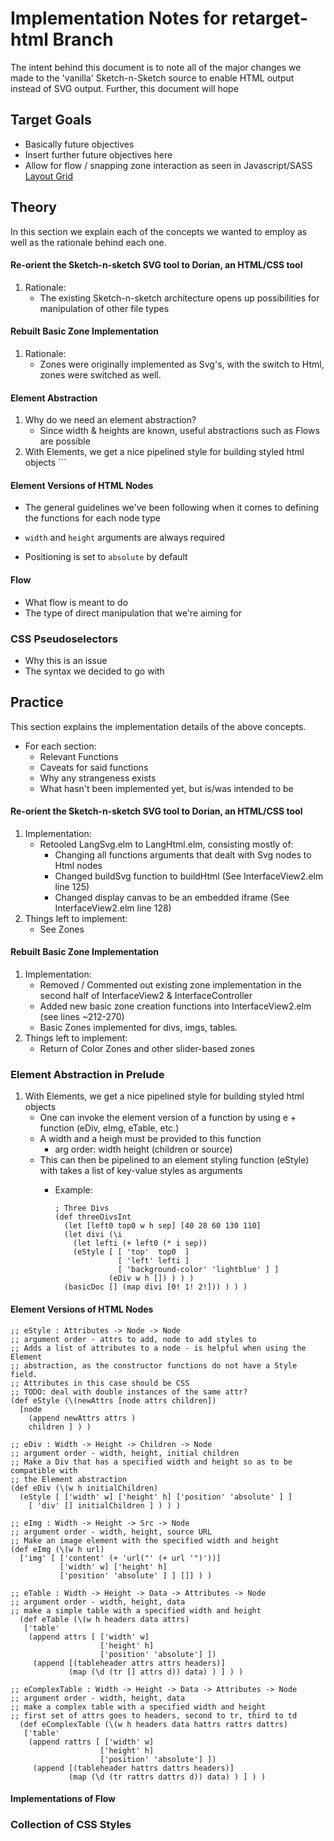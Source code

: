 # Implementation Notes for retarget-html Branch

The intent behind this document is to note all of the major changes we made to
the 'vanilla' Sketch-n-Sketch source to enable HTML output instead of SVG
output. Further, this document will hope 

## Target Goals

* Basically future objectives
* Insert further future objectives here
* Allow for flow / snapping zone interaction as seen in Javascript/SASS [Layout Grid](https://clippings.github.io/layout-grid/)

## Theory

In this section we explain each of the concepts we wanted to employ as well as the rationale behind each one.

#### Re-orient the Sketch-n-sketch SVG tool to Dorian, an HTML/CSS tool
1. Rationale:
	* The existing Sketch-n-sketch architecture opens up possibilities for manipulation of other file types

#### Rebuilt Basic Zone Implementation
1. Rationale:
	* Zones were originally implemented as Svg's, with the switch to Html, zones were switched as well.

#### Element Abstraction

1. Why do we need an element abstraction?
	* Since width & heights are known, useful abstractions such as Flows are possible
2. With Elements, we get a nice pipelined style for building styled html objects			```

#### Element Versions of HTML Nodes

* The general guidelines we've been following when it comes to defining the functions for each node type

* `width` and `height` arguments are always required
* Positioning is set to `absolute` by default

#### Flow

* What flow is meant to do
* The type of direct manipulation that we're aiming for

### CSS Pseudoselectors

* Why this is an issue
* The syntax we decided to go with

## Practice

This section explains the implementation details of the above concepts.

* For each section:
  * Relevant Functions
  * Caveats for said functions
  * Why any strangeness exists
  * What hasn't been implemented yet, but is/was intended to be

#### Re-orient the Sketch-n-sketch SVG tool to Dorian, an HTML/CSS tool
1. Implementation:
	* Retooled LangSvg.elm to LangHtml.elm, consisting mostly of:
		* Changing all functions arguments that dealt with Svg nodes to Html nodes
		* Changed buildSvg function to buildHtml (See InterfaceView2.elm line 125)
		* Changed display canvas to be an embedded iframe (See InterfaceView2.elm line 128)
2. Things left to implement:
	* See Zones

#### Rebuilt Basic Zone Implementation
1. Implementation:
	* Removed / Commented out existing zone implementation in the second half of InterfaceView2 & InterfaceController
	* Added new basic zone creation functions into InterfaceView2.elm (see lines ~212-270)
	* Basic Zones implemented for divs, imgs, tables.
2. Things left to implement:
	* Return of Color Zones and other slider-based zones

### Element Abstraction in Prelude
1. With Elements, we get a nice pipelined style for building styled html objects
	* One can invoke the element version of a function by using e + function (eDiv, eImg, eTable, etc.)
	* A width and a heigh must be provided to this function
		* arg order: width height (children or source)
	* This can then be pipelined to an element styling function (eStyle) with takes a list of key-value styles as arguments
		* Example:

			```
			; Three Divs
			(def threeDivsInt
			  (let [left0 top0 w h sep] [40 28 60 130 110]
			  (let divi (\i
			    (let lefti (+ left0 (* i sep))
			    (eStyle [ [ 'top'  top0  ]
			              [ 'left' lefti ]
			              [ 'background-color' 'lightblue' ] ]
			            (eDiv w h []) ) ) )
			  (basicDoc [] (map divi [0! 1! 2!])) ) ) )
			```

#### Element Versions of HTML Nodes

```
;; eStyle : Attributes -> Node -> Node
;; argument order - attrs to add, node to add styles to
;; Adds a list of attributes to a node - is helpful when using the Element
;; abstraction, as the constructor functions do not have a Style field.
;; Attributes in this case should be CSS
;; TODO: deal with double instances of the same attr?
(def eStyle (\(newAttrs [node attrs children])
  [node
    (append newAttrs attrs )
    children ] ) )

;; eDiv : Width -> Height -> Children -> Node
;; argument order - width, height, initial children
;; Make a Div that has a specified width and height so as to be compatible with
;; the Element abstraction
(def eDiv (\(w h initialChildren)
  (eStyle [ ['width' w] ['height' h] ['position' 'absolute' ] ]
    [ 'div' [] initialChildren ] ) ) )

;; eImg : Width -> Height -> Src -> Node
;; argument order - width, height, source URL
;; Make an image element with the specified width and height
(def eImg (\(w h url)
  ['img' [ ['content' (+ 'url("' (+ url '")'))] 
           ['width' w] ['height' h]
           ['position' 'absolute' ] ] []] ) )

;; eTable : Width -> Height -> Data -> Attributes -> Node
;; argument order - width, height, data
;; make a simple table with a specified width and height
  (def eTable (\(w h headers data attrs)
   ['table' 
    (append attrs [ ['width' w] 
                    ['height' h]
                    ['position' 'absolute'] ])
     (append [(tableheader attrs attrs headers)]
             (map (\d (tr [] attrs d)) data) ) ] ) )

;; eComplexTable : Width -> Height -> Data -> Attributes -> Node
;; argument order - width, height, data
;; make a complex table with a specified width and height
;; first set of attrs goes to headers, second to tr, third to td
  (def eComplexTable (\(w h headers data hattrs rattrs dattrs)
   ['table' 
    (append rattrs [ ['width' w] 
                    ['height' h]
                    ['position' 'absolute'] ])
     (append [(tableheader hattrs dattrs headers)]
             (map (\d (tr rattrs dattrs d)) data) ) ] ) )
```

#### Implementations of Flow

### Collection of CSS Styles
